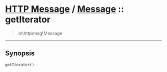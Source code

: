 # [HTTP Message](http.md) / [Message](http-Message.md) :: getIterator
 > im\http\msg\Message
____

## Synopsis
```php
getIterator()
```
